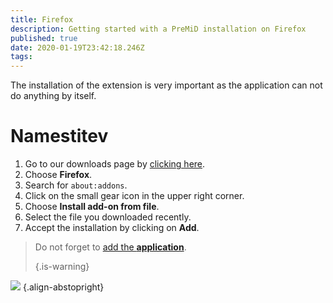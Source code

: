 ```yaml
---
title: Firefox
description: Getting started with a PreMiD installation on Firefox
published: true
date: 2020-01-19T23:42:18.246Z
tags:
---
```


The installation of the extension is very important as the application can not do anything by itself.

# Namestitev
1. Go to our downloads page by [clicking here](https://premid.app/downloads).
2. Choose **Firefox**.
3. Search for `about:addons`.
4. Click on the small gear icon in the upper right corner.
5. Choose **Install add-on from file**.
6. Select the file you downloaded recently.
7. Accept the installation by clicking on **Add**.

> Do not forget to [add the **application**](/install). 
> 
> {.is-warning}

![](https://img.icons8.com/color/2x/firefox.png) {.align-abstopright}
